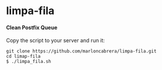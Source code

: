 # limpa-fila
#### Clean Postfix Queue

Copy the script to your server and run it:

```
git clone https://github.com/marloncabrera/limpa-fila.git
cd limap-fila
$ ./limpa_fila.sh
```


